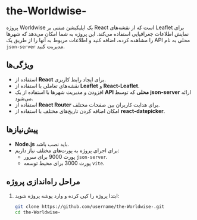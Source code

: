 
# the-Worldwise-

پروژه Worldwise یک اپلیکیشن مبتنی بر React است که از نقشه‌های Leaflet برای نمایش اطلاعات جغرافیایی استفاده می‌کند. این پروژه به شما امکان می‌دهد که شهرها را مشاهده کرده، اضافه کنید و اطلاعات مربوط به آنها را از طریق یک API محلی به نام `json-server` مدیریت کنید.

## ویژگی‌ها

- استفاده از **React** برای ایجاد رابط کاربری.
- نقشه‌های تعاملی با استفاده از **Leaflet** و **React-Leaflet**.
- افزودن و مدیریت شهرها با استفاده از یک **API محلی** که توسط **json-server** ارائه می‌شود.
- استفاده از **React Router** برای هدایت کاربران بین صفحات مختلف.
- امکان اضافه کردن تاریخ‌های مختلف با استفاده از **react-datepicker**.

## پیش‌نیازها

- **Node.js** باید نصب باشد.
- برای اجرای پروژه به پورت‌های مختلف نیاز داریم:
  - پورت 9000 برای سرور `json-server`.
  - پورت 3000 برای محیط توسعه `vite`.

## مراحل راه‌اندازی پروژه

1. ابتدا پروژه را کپی کرده و وارد پوشه پروژه شوید:

   ```bash
   git clone https://github.com/username/the-Worldwise-.git
   cd the-Worldwise-
   ```
